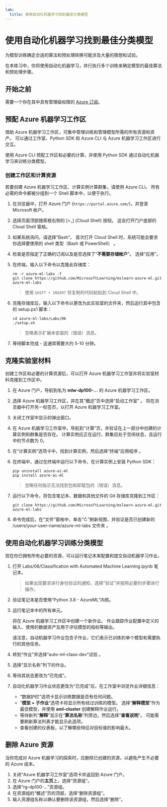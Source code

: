 ```yaml
---
lab:
  title: 使用自动化机器学习找到最佳分类模型
---
```


# 使用自动化机器学习找到最佳分类模型

为模型训练确定合适的算法和预处理转换可能涉及大量的猜想和试验。

在本练习中，你将使用自动化机器学习，并行执行多个训练来确定模型的最佳算法和预处理步骤。

## 开始之前

需要一个你在其中具有管理级权限的 [Azure 订阅](https://azure.microsoft.com/free?azure-portal=true)。

## 预配 Azure 机器学习工作区

借助 Azure 机器学习工作区，可集中管理训练和管理模型所需的所有资源和资产。 可以通过工作室、Python SDK 和 Azure CLI 与 Azure 机器学习工作区进行交互。

使用 Azure CLI 预配工作区和必要的计算，并使用 Python SDK 通过自动化机器学习来训练分类模型。

### 创建工作区和计算资源

若要创建 Azure 机器学习工作区、计算实例计算群集，请使用 Azure CLI。 所有必需的命令都被分组到一个 Shell 脚本中，以便于执行。

1. 在浏览器中，打开 Azure 门户 (`https://portal.azure.com/`)，并登录 Microsoft 帐户。
1. 选择页面顶部搜索框右侧的 \[>_] (Cloud Shell) 按钮。 这会打开门户底部的 Cloud Shell 窗格。
1. 如果系统询问，请选择“Bash”。 首次打开 Cloud Shell 时，系统可能会要求你选择要使用的 shell 类型（Bash 或 PowerShell） 。
1. 检查是否指定了正确的订阅以及是否选择了“**不需要存储帐户**”。 选择“应用”。
1. 在终端，输入以下命令以克隆此存储库：

    ```azurecli
    rm -r azure-ml-labs -f
    git clone https://github.com/MicrosoftLearning/mslearn-azure-ml.git azure-ml-labs
    ```

    > 使用 `SHIFT + INSERT` 将复制的代码粘贴到 Cloud Shell 中。

1. 克隆存储库后，输入以下命令以更改为此实验室的文件夹，然后运行其中包含的 setup.ps1 脚本：

    ```azurecli
    cd azure-ml-labs/Labs/06
    ./setup.sh
    ```

    > 忽略表示扩展未安装的（错误）消息。

1. 等待脚本完成 - 这通常需要大约 5-10 分钟。

## 克隆实验室材料

创建工作区和必要的计算资源后，可以打开 Azure 机器学习工作室并将实验室材料克隆到工作区中。

1. 在 Azure 门户，导航到名为 **mlw-dp100-...** 的 Azure 机器学习工作区。
1. 选择 Azure 机器学习工作区，并在其“概述”页中选择“启动工作室” 。 将在浏览器中打开另一标签页，以打开 Azure 机器学习工作室。
1. 关闭工作室中显示的弹出窗口。
1. 在 Azure 机器学习工作室中，导航到“计算”页，并验证在上一部分中创建的计算实例和群集是否存在。 计算实例应正在运行，群集应处于空闲状态，且运行中的节点数为 0。
1. 在“计算实例”选项卡中，找到计算实例，然后选择“终端”应用程序 。
1. 在终端中，通过在终端中运行以下命令，在计算实例上安装 Python SDK：

    ```
    pip uninstall azure-ai-ml
    pip install azure-ai-ml
    ```

    > 忽略任何指示无法找到包和卸载包的（错误）消息。

1. 运行以下命令，将包含笔记本、数据和其他文件的 Git 存储库克隆到工作区：

    ```
    git clone https://github.com/MicrosoftLearning/mslearn-azure-ml.git azure-ml-labs
    ```

1. 命令完成后，在“文件”窗格中，单击“&#8635;”刷新视图，并验证是否已创建新的 /users/your-user-name/azure-ml-labs 文件夹  。

## 使用自动化机器学习训练分类模型

现在你已拥有所有必要的资源，可以运行笔记本来配置和提交自动机器学习作业。

1. 打开 Labs/06/Classification with Automated Machine Learning.ipynb 笔记本。

    > 如果出现要求进行身份验证的通知，选择“验证”并按照必要的步骤进行操作。

1. 验证笔记本是否使用“Python 3.8 - AzureML”内核。
1. 运行笔记本中的所有单元。

    将在 Azure 机器学习工作区中创建一个新作业。 作业跟踪作业配置中定义的输入、使用的数据资产及用于评估模型的指标等输出。

    请注意，自动机器学习作业包含子作业，它们表示已训练的单个模型和需要执行的其他任务。
1. 转到“作业”并选择“auto-ml-class-dev“试验 。
1. 选择“显示名称”列下的作业。
1. 等待其状态更改为“已完成”。
1. 自动化机器学习作业状态更改为“已完成”后，在工作室中浏览作业详细信息：
    - “数据护栏”选项卡显示训练数据是否有任何问题。
    - “**模型 + 子作业**”选项卡将显示所有经过训练的模型。 选择“**解释模型**”作为最佳模型，并使用 **aml-cluster** 创建解释作业运行。
    - 等待新列“**解释**”显示在“**算法名称**”列旁边，然后选择“**查看说明**”。 可能需要刷新算法列表才能显示此选项。
    - 查看创建的仪表板，以了解哪些特征对目标值的影响最大。

## 删除 Azure 资源

当你完成对 Azure 机器学习的探索时，应删除已创建的资源，以避免产生不必要的 Azure 成本。

1. 关闭“Azure 机器学习工作室”选项卡并返回到 Azure 门户。
1. 在 Azure 门户的**主页**上，选择“资源组”。
1. 选择“rg-dp100-...”资源组。
1. 在资源组的“概述”页的顶部，选择“删除资源组”。
1. 输入资源组名称以确认要删除该资源组，然后选择“删除”。
